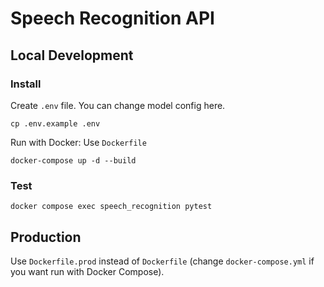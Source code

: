 # Speech Recognition API
## Local Development
### Install
Create `.env` file. You can change model config here.
```
cp .env.example .env
```

Run with Docker: Use `Dockerfile`
```
docker-compose up -d --build
```

### Test
```
docker compose exec speech_recognition pytest
```

## Production
Use `Dockerfile.prod` instead of `Dockerfile` (change `docker-compose.yml` if you want run with Docker Compose).